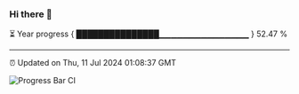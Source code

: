 ### Hi there 👋

⏳ Year progress { ███████████████▁▁▁▁▁▁▁▁▁▁▁▁▁▁▁ } 52.47 %

---

⏰ Updated on Thu, 11 Jul 2024 01:08:37 GMT

![Progress Bar CI](https://github.com/liununu/liununu/workflows/Progress%20Bar%20CI/badge.svg)

